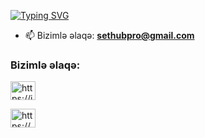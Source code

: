 <a href="https://www.youtube.com/channel/UCPZL6wmz8kQ_YoZUWjES3eA"><img src="https://readme-typing-svg.herokuapp.com?font=Fira+Code&size=30&pause=1000&color=EE33F7&background=2EFFA200&vCenter=true&width=435&lines=SetHub+Official" alt="Typing SVG" /></a>

- 📫 Bizimlə əlaqə: **sethubpro@gmail.com**

<h3 align="left">Bizimlə əlaqə:</h3>
<p align="left">

  
  <a href="https://instagram.com/sethubofficial" target="_blank"><img  src="https://raw.githubusercontent.com/rahuldkjain/github-profile-readme-generator/master/src/images/icons/Social/instagram.svg" alt="https://instagram.com/sethubofficial" height="30" width="40" /></a>

  <a href="https://www.youtube.com/channel/UCPZL6wmz8kQ_YoZUWjES3eA" target="_blank"><img src="https://raw.githubusercontent.com/rahuldkjain/github-profile-readme-generator/master/src/images/icons/Social/youtube.svg" alt="https://www.youtube.com/channel/UCPZL6wmz8kQ_YoZUWjES3eA" height="30" width="40" /></a>

  
